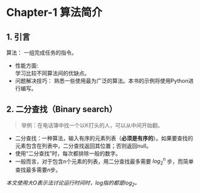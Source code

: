 Chapter-1 算法简介  
===================

## 1. 引言

算法：
  一组完成任务的指令。  

* 性能方面:  
  学习比较不同算法间的优缺点。
* 问题解决技巧：
  熟悉一些使用最为广泛的算法。本书的示例将使用Python进行编写。

## 2. 二分查找（Binary search）
> 举例：在电话簿中找一个以K打头的人，可以从中间开始翻。  

* 二分查找：一种算法，输入有序的元素列表（**必须是有序的**）。如果要查找的元素包含在列表中，二分查找返回其位置；否则返回null。
* 使用“二分查找”时，每次都排除一般的数字。
* 一般而言，对于包含n个元素的列表，用二分查找最多需要
  $log_2^n$
步，而简单查找最多需要$n$步。  

_本文使用大O表示法讨论运行时间时，$log$指的都是$log_2$。_

